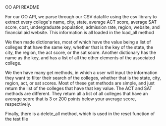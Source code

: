 OO API README

For our OO API, we parse through our CSV datafile using the csv library to extract every college's name, city, state, 
average ACT score, average SAT score, cost, undergraduate population, admission rate, region, website, and financial aid website.
This information is all loaded in the load_all method

We then made dictionaries, most of which have the value being a list of colleges that have the same key, whether that is the key
of the state, the city, the region, the act score, or the sat score. Another dictionary has the name as the key, and has a list
of all the other elements of the associated college.

We then have many get methods, in which a user will input the information they want to filter their search of the colleges, 
whether that is the state, city, region, act, or sat scores. Most of these get methods are simple, and just return the list of
the colleges that have that key value. The ACT and SAT methods are different. They return all a list of all colleges that have
an average score that is 3 or 200 points below your average score, respectively.

Finally, there is a delete_all method, which is used in the reset function of the test file
